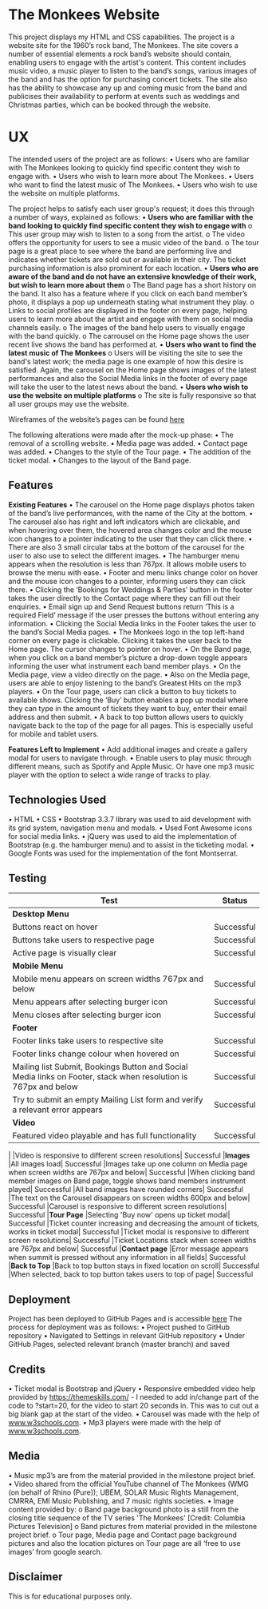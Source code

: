 # The Monkees Website

This project displays my HTML and CSS capabilities. The project is a website site for the 1960’s rock band, The Monkees.
The site covers a number of essential elements a rock band’s website should contain, enabling users to engage with the artist's content. This content includes music video, a music player to listen to the band’s songs, various images of the band and has the option for purchasing concert tickets. 
The site also has the ability to showcase any up and coming music from the band and publicises their availability to perform at events such as weddings and Christmas parties, which can be booked through the website.


# UX

The intended users of the project are as follows:
•	Users who are familiar with The Monkees looking to quickly find specific content they wish to engage with.
•	Users who wish to learn more about The Monkees. 
•	Users who want to find the latest music of The Monkees.
•	Users who wish to use the website on multiple platforms.

The project helps to satisfy each user group's request; it does this through a number of ways, explained as follows:
•	**Users who are familiar with the band looking to quickly find specific content they wish to engage with**
  o	This user group may wish to listen to a song from the artist.
  o	The video offers the opportunity for users to see a music video of the band.
  o	The tour page is a great place to see where the band are performing live and indicates whether tickets are sold out or available in their city. The ticket purchasing information is also prominent for each location.
•	**Users who are aware of the band and do not have an extensive knowledge of their work, but wish to learn more about them**
  o	The Band page has a short history on the band. It also has a feature where if you click on each band member’s photo, it displays a pop up underneath stating what instrument they play.
  o	Links to social profiles are displayed in the footer on every page, helping users to learn more about the artist and engage with them on social media channels easily.
  o	The images of the band help users to visually engage with the band quickly.
  o	The carrousel on the Home page shows the user recent live shows the band has performed at. 
•	**Users who want to find the latest music of The Monkees**
  o	Users will be visiting the site to see the band's latest work; the media page is one example of how this desire is satisfied. Again, the carousel on the Home page shows images of the latest performances and also the Social Media links in the footer of every page will take the user to the latest news about the band.
•	**Users who wish to use the website on multiple platforms**
  o	The site is fully responsive so that all user groups may use the website.
  
Wireframes of the website’s pages can be found [here](https://imgur.com/a/vOm5fUC)

 The following alterations were made after the mock-up phase:
•	The removal of a scrolling website.
•	Media page was added.
•	Contact page was added.
•	Changes to the style of the Tour page.
•	The addition of the ticket modal.
•	Changes to the layout of the Band page.

## Features

**Existing Features**
•	The carousel on the Home page displays photos taken of the band’s live performances, with the name of the City at the bottom.
•	The carousel also has right and left indicators which are clickable, and when hovering over them, the hovered area changes color and the mouse icon changes to a pointer indicating to the user that they can click there.
•	There are also 3 small circular tabs at the bottom of the carousel for the user to also use to select the different images.
•	The hamburger menu appears when the resolution is less than 767px. It allows mobile users to browse the menu with ease.
•	Footer and menu links change color on hover and the mouse icon changes to a pointer, informing users they can click there.
•	Clicking the ‘Bookings for Weddings & Parties’ button in the footer takes the user directly to the Contact page where they can fill out their enquiries.
•	Email sign up and Send Request buttons return ‘This is a required Field’ message if the user presses the buttons without entering any information.
•	Clicking the Social Media links in the Footer takes the user to the band’s Social Media pages.
•	The Monkees logo in the top left-hand corner on every page is clickable. Clicking it takes the user back to the Home page. The cursor changes to pointer on hover.
•	On the Band page, when you click on a band member’s picture a drop-down toggle appears informing the user what instrument each band member plays.
•	On the Media page, view a video directly on the page. 
•	Also on the Media page, users are able to enjoy listening to the band’s Greatest Hits on the mp3 players.
•	On the Tour page, users can click a button to buy tickets to available shows. Clicking the ‘Buy’ button enables a pop up modal where they can type in the amount of tickets they want to buy, enter their email address and then submit.
•	A back to top button allows users to quickly navigate back to the top of the page for all pages. This is especially useful for mobile and tablet users.

**Features Left to Implement**
•	Add additional images and create a gallery modal for users to navigate through.
•	Enable users to play music through different means, such as Spotify and Apple Music. Or have one mp3 music player with the option to select a wide range of tracks to play.

## Technologies Used

•	HTML
•	CSS
•	Bootstrap 3.3.7 library was used to aid development with its grid system, navigation menu and modals.
•	Used Font Awesome icons for social media links.
•	jQuery was used to aid the implementation of Bootstrap (e.g. the hamburger menu) and to assist in the ticketing modal.
•	Google Fonts was used for the implementation of the font Montserrat.

## Testing

|Test| Status |
|----|--|
 **Desktop Menu**   |
|Buttons react on hover| Successful|
|Buttons take users to respective page| Successful
|Active page is visually clear| Successful
|**Mobile Menu**	
|Mobile menu appears on screen widths 767px and below| Successful
|Menu appears after selecting burger icon| Successful
|Menu closes after selecting burger icon| Successful
|**Footer**
|Footer links take users to respective site| Successful
|Footer links change colour when hovered on| Successful
|Mailing list Submit, Bookings Button and Social Media links on Footer, stack when resolution is 767px and below| Successful
|Try to submit an empty Mailing List form and verify a relevant error appears| Successful
|**Video**
|Featured video playable and has full functionality| Successful
|
|Video is responsive to different screen resolutions| Successful
|**Images**	
|All images load| Successful
|Images take up one column on Media page when screen widths are 767px and below| Successful
|When clicking band member images on Band page, toggle shows band members instrument played| Successful
|All band images have rounded corners| Successful
|The text on the Carousel disappears on screen widths 600px and below| Successful
|Carousel is responsive to different screen resolutions| Successful
|**Tour Page**
|Selecting 'Buy now' opens up ticket modal| Successful
|Ticket counter increasing and decreasing the amount of tickets, works in ticket modal| Successful
|Ticket modal is responsive to different screen resolutions| Successful
|Ticket Locations stack when screen widths are 767px and below| Successful
|**Contact page**
|Error message appears when summit is pressed without any information in all fields| Successful
|**Back to Top**
|Back to top button stays in fixed location on scroll| Successful
|When selected, back to top button takes users to top of page| Successful


## Deployment

Project has been deployed to GitHub Pages and is accessible [here](https://richdevelopments.github.io/bandwebsite/) 
The process for deployment was as follows:
•	Project pushed to GitHub repository
•	Navigated to Settings in relevant GitHub repository
•	Under GitHub Pages, selected relevant branch (master branch) and saved

## Credits

•	Ticket modal is Bootstrap and jQuery
•	Responsive embedded video help provided by https://themeskills.com/ - I needed to add in/change part of the code to ?start=20, for the video to start 20 seconds in. This was to cut out a big blank gap at the start of the video.
•	Carousel was made with the help of www.w3schools.com.
•	Mp3 players were made with the help of www.w3schools.com.


## Media

•	Music mp3’s are from the material provided in the milestone project brief.
•	Video shared from the official YouTube channel of The Monkees (WMG (on behalf of Rhino (Pure)); UBEM, SOLAR Music Rights Management, CMRRA, EMI Music Publishing, and 7 music rights societies.
•	Image content provided by: 
o	Band page background photo is a still from the closing title sequence of the TV series 'The Monkees' [Credit: Columbia Pictures Television] 
o	Band pictures from material provided in the milestone project brief.
o	Tour page, Media page and Contact page background pictures and also the location pictures on Tour page are all ‘free to use images’ from google search.

## Disclaimer

This is for educational purposes only.


